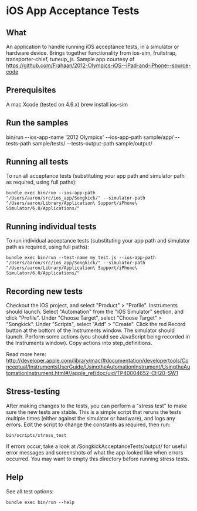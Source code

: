 # iOS App Acceptance Tests

## What
An application to handle running iOS acceptance tests, in a simulator or hardware device.
Brings together functionality from ios-sim, fruitstrap, transporter-chief, tuneup_js.
Sample app courtesy of https://github.com/Frahaan/2012-Olympics-iOS--iPad-and-iPhone--source-code

## Prerequisites

A mac
Xcode (tested on 4.6.x)
brew install ios-sim

## Run the samples
bin/run --ios-app-name '2012 Olympics' --ios-app-path sample/app/ --tests-path sample/tests/ --tests-output-path sample/output/
## Running all tests

To run all acceptance tests (substituting your app path and simulator path as required, using full paths):

    bundle exec bin/run --ios-app-path "/Users/aaron/src/ios_app/Songkick/" --simulator-path "/Users/aaron/Library/Application\ Support/iPhone\ Simulator/6.0/Applications/"

## Running individual tests

To run individual acceptance tests (substituting your app path and simulator path as required, using full paths):

    bundle exec bin/run --test-name my_test.js --ios-app-path "/Users/aaron/src/ios_app/Songkick/" --simulator-path "/Users/aaron/Library/Application\ Support/iPhone\ Simulator/6.0/Applications/"

## Recording new tests

Checkout the iOS project, and select "Product" > "Profile".
Instruments should launch. Select "Automation" from the "iOS Simulator" section, and click "Profile".
Under "Choose Target", select "Choose Target" > "Songkick".
Under "Scripts", select "Add" > "Create".
Click the red Record button at the bottom of the Instruments window.  The simulator should launch.
Perform some actions (you should see JavaScript being recorded in the Instruments window).
Copy actions into step_definitions.

Read more here: http://developer.apple.com/library/mac/#documentation/developertools/Conceptual/InstrumentsUserGuide/UsingtheAutomationInstrument/UsingtheAutomationInstrument.html#//apple_ref/doc/uid/TP40004652-CH20-SW1

## Stress-testing

After making changes to the tests, you can perform a "stress test" to make sure the new tests are stable.
This is a simple script that reruns the tests multiple times (either against the simulator or hardware),
and logs any errors.  Edit the script to change the constants as required, then run:

    bin/scripts/stress_test

If errors occur, take a look at /SongkickAcceptanceTests/output/ for useful error messages and screenshots
of what the app looked like when errors occurred.  You may want to empty this directory before running stress tests.

## Help

See all test options:

    bundle exec bin/run --help

